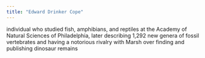```yaml
---
title: "Edward Drinker Cope"
---
```

individual who studied fish, amphibians, and reptiles at the Academy of Natural Sciences of Philadelphia, later describing 1,292 new genera of fossil vertebrates and having a notorious rivalry with Marsh over finding and publishing dinosaur remains

